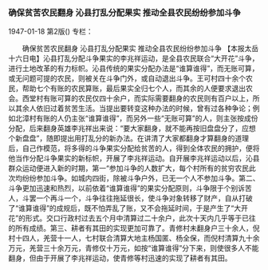 ### 确保贫苦农民翻身  沁县打乱分配果实  推动全县农民纷纷参加斗争

1947-01-18
第2版()
专栏：

　　确保贫苦农民翻身
    沁县打乱分配果实
    推动全县农民纷纷参加斗争
    【本报太岳十六日电】沁县打乱分配斗争果实的李兆祥运动，是全县农民联合“大开花”斗争，进行土地改革的有力标帜。沁县传统的果实分配办法是“谁算谁得”，而无账可算，或无问题可提的农民，则被关在斗争门外，或自动退出斗争。王可村四十余个农民，帮助七个有账的农民算账，最后果实全归七个人，而其余的人便要求退出农会。西堂村有账可算的农民仅四十余户，而实际需要翻身的农民则有百户以上，所以其余人依旧过着贫苦生活。当提出要转变这种办法的时候，曾有过各种争论；例如北漳村有账的人仍主张“谁算谁得”，而另外一些“无账可算”的人，则主张按成份分配，后来翻身英雄李兆祥出来说：“要大家翻身，就不能再按旧盘盘分了，应想个新盘盘”，随即提出用打乱分的新办法。在讲清了大家都翻身才算翻身的道理后，自己作模范，将多得的斗争果实分配给贫苦的人，得到全体农民的拥护，便将他当作分配斗争果实的新标帜，开展了李兆祥运动。自开展李兆祥运动以后，沁县群众运动便进入新的时期，第一“参加斗争的人数扩大，每个村所有的贫穷农民此次均纷纷参加斗争。如城内四街，除被斗争户外，已无一个人不参加斗争。第二、斗争更加迅速和热烈，以前依着“谁算谁得”的果实分配原则，斗争限于个别诉苦人，斗罢一个再斗一个，斗争往往拖延很长，使斗争对象转移了财产，自从打破了“谁算谁得”的成规后，既不怕弄乱了账，又不会拖延时间，于是产生了“大开花”的形式。交口行政村过去五个月中清算过二十余户，此次十天内几乎等于已往的所有成绩。第三、耕者有其田的实现更加可靠了。青修村未翻身户三十余人，倪村十四人，羌营十一人，七村联合清算大地主杨国匿、杨全保，而倪村清算九十余万元，羌营三十余万元，青修仅十万元，如按“谁算谁得”分下来，则使很多人不能翻身，但由于开展了李兆祥运动，使青修等村迅速的实现了耕者有其田。
